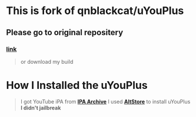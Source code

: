 # This is fork of qnblackcat/uYouPlus
## Please go to original repositery

### [link](https://github.com/qnblackcat/uYouPlus)
> or download my build


# How I Installed the uYouPlus
> I got YouTube iPA from **[IPA Archive](https://ipaarchive.com/)**
> I used **[AltStore](https://altstore.io/)** to install uYouPlus
> **I didn't jailbreak**
